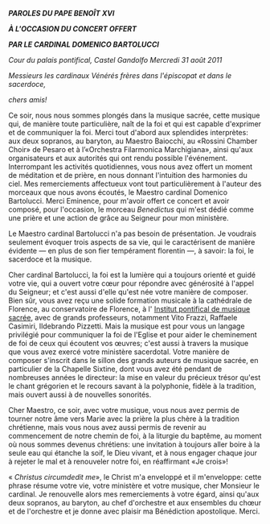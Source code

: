 ***PAROLES DU PAPE BENOÎT XVI***

***À L'OCCASION DU CONCERT OFFERT***

***PAR LE CARDINAL DOMENICO BARTOLUCCI***

*Cour du palais pontifical, Castel Gandolfo* *Mercredi 31 août 2011*

*Messieurs les cardinaux* *Vénérés frères dans l'épiscopat et dans le sacerdoce,*

*chers amis!*

Ce soir, nous nous sommes plongés dans la musique sacrée, cette musique qui, de manière toute particulière, naît de la foi et qui est capable d'exprimer et de communiquer la foi. Merci tout d'abord aux splendides interprètes: aux deux sopranos, au baryton, au Maestro Baiocchi, au «Rossini Chamber Choir» de Pesaro et à l’«Orchestra Filarmonica Marchigiana», ainsi qu'aux organisateurs et aux autorités qui ont rendu possible l'événement. Interrompant les activités quotidiennes, vous nous avez offert un moment de méditation et de prière, en nous donnant l'intuition des harmonies du ciel. Mes remerciements affectueux vont tout particulièrement à l'auteur des morceaux que nous avons écoutés, le Maestro cardinal Domenico Bartolucci. Merci Eminence, pour m'avoir offert ce concert et avoir composé, pour l'occasion, le morceau *Benedictus* qui m'est dédié comme une prière et une action de grâce au Seigneur pour mon ministère.

Le Maestro cardinal Bartolucci n'a pas besoin de présentation. Je voudrais seulement évoquer trois aspects de sa vie, qui le caractérisent de manière évidente — en plus de son fier tempérament florentin —, à savoir: la foi, le sacerdoce et la musique.

Cher cardinal Bartolucci, la foi est la lumière qui a toujours orienté et guidé votre vie, qui a ouvert votre cœur pour répondre avec générosité à l'appel du Seigneur; et c'est aussi d'elle qu'est née votre manière de composer. Bien sûr, vous avez reçu une solide formation musicale à la cathédrale de Florence, au conservatoire de Florence, à l' [Institut pontifical de musique sacrée](http://www.vatican.va/roman_curia/institutions_connected/sacmus/index_fr.htm), avec de grands professeurs, notamment Vito Frazzi, Raffaele Casimiri, Ildebrando Pizzetti. Mais la musique est pour vous un langage privilégié pour communiquer la foi de l'Eglise et pour aider le cheminement de foi de ceux qui écoutent vos œuvres; c'est aussi à travers la musique que vous avez exercé votre ministère sacerdotal. Votre manière de composer s'inscrit dans le sillon des grands auteurs de musique sacrée, en particulier de la Chapelle Sixtine, dont vous avez été pendant de nombreuses années le directeur: la mise en valeur du précieux trésor qu'est le chant grégorien et le recours savant à la polyphonie, fidèle à la tradition, mais ouvert aussi à de nouvelles sonorités.

Cher Maestro, ce soir, avec votre musique, vous nous avez permis de tourner notre âme vers Marie avec la prière la plus chère à la tradition chrétienne, mais vous nous avez aussi permis de revenir au commencement de notre chemin de foi, à la liturgie du baptême, au moment où nous sommes devenus chrétiens: une invitation à toujours aller boire à la seule eau qui étanche la soif, le Dieu vivant, et à nous engager chaque jour à rejeter le mal et à renouveler notre foi, en réaffirmant «Je crois»!

« *Christus circumdedit me*», le Christ m'a enveloppé et il m'enveloppe: cette phrase résume votre vie, votre ministère et votre musique, cher Monsieur le cardinal. Je renouvelle alors mes remerciements à votre égard, ainsi qu'aux deux sopranos, au baryton, au chef d'orchestre et aux ensembles du chœur et de l'orchestre et je donne avec plaisir ma Bénédiction apostolique. Merci.